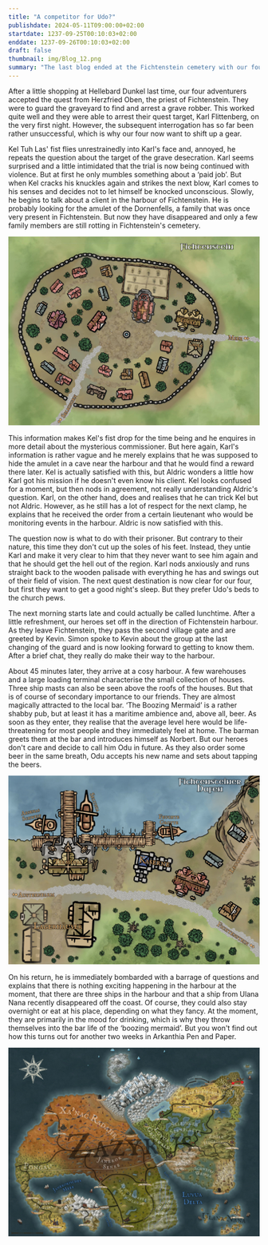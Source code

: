 ```yaml
---
title: "A competitor for Udo?"
publishdate: 2024-05-11T09:00:00+02:00
startdate: 1237-09-25T00:10:03+02:00
enddate: 1237-09-26T00:10:03+02:00
draft: false
thumbnail: img/Blog_12.png
summary: "The last blog ended at the Fichtenstein cemetery with our four heroes interrogating the grave robber Karl Flittenberg. However, as he wasn't very willing to talk, they have to come up with something for today to tease a bit of information out of Karl. Find out how that goes and why it leads them to the harbour of Fichtenstein here:"
---
```


After a little shopping at Hellebard Dunkel last time, our four adventurers accepted the quest from Herzfried Oben, the priest of Fichtenstein. They were to guard the graveyard to find and arrest a grave robber. This worked quite well and they were able to arrest their quest target, Karl Flittenberg, on the very first night. However, the subsequent interrogation has so far been rather unsuccessful, which is why our four now want to shift up a gear.

Kel Tuh Las' fist flies unrestrainedly into Karl's face and, annoyed, he repeats the question about the target of the grave desecration. Karl seems surprised and a little intimidated that the trial is now being continued with violence. But at first he only mumbles something about a ‘paid job’. But when Kel cracks his knuckles again and strikes the next blow, Karl comes to his senses and decides not to let himself be knocked unconscious. Slowly, he begins to talk about a client in the harbour of Fichtenstein. He is probably looking for the amulet of the Dornenfells, a family that was once very present in Fichtenstein. But now they have disappeared and only a few family members are still rotting in Fichtenstein's cemetery.

<div class="img-max center">
  <img class="img-fluid rounded" title="Map Fichtenstein" alt="Map Fichtenstein." src="./img/fichtenstein.jpg" />
</div>

This information makes Kel's fist drop for the time being and he enquires in more detail about the mysterious commissioner. 
But here again, Karl's information is rather vague and he merely explains that he was supposed to hide the amulet in a cave near the harbour and that he would find a reward there later. Kel is actually satisfied with this, but Aldric wonders a little how Karl got his mission if he doesn't even know his client. Kel looks confused for a moment, but then nods in agreement, not really understanding Aldric's question. Karl, on the other hand, does and realises that he can trick Kel but not Aldric. However, as he still has a lot of respect for the next clamp, he explains that he received the order from a certain lieutenant who would be monitoring events in the harbour. Aldric is now satisfied with this. 

The question now is what to do with their prisoner. But contrary to their nature, this time they don't cut up the soles of his feet. Instead, they untie Karl and make it very clear to him that they never want to see him again and that he should get the hell out of the region. Karl nods anxiously and runs straight back to the wooden palisade with everything he has and swings out of their field of vision. The next quest destination is now clear for our four, but first they want to get a good night's sleep. But they prefer Udo's beds to the church pews.

The next morning starts late and could actually be called lunchtime. After a little refreshment, our heroes set off in the direction of Fichtenstein harbour. As they leave Fichtenstein, they pass the second village gate and are greeted by Kevin. Simon spoke to Kevin about the group at the last changing of the guard and is now looking forward to getting to know them.  After a brief chat, they really do make their way to the harbour.

About 45 minutes later, they arrive at a cosy harbour. A few warehouses and a large loading terminal characterise the small collection of houses. Three ship masts can also be seen above the roofs of the houses. But that is of course of secondary importance to our friends. They are almost magically attracted to the local bar. ‘The Boozing Mermaid’ is a rather shabby pub, but at least it has a maritime ambience and, above all, beer. As soon as they enter, they realise that the average level here would be life-threatening for most people and they immediately feel at home. The barman greets them at the bar and introduces himself as Norbert. But our heroes don't care and decide to call him Odu in future. As they also order some beer in the same breath, Odu accepts his new name and sets about tapping the beers.

<div class="img-max center">
  <img class="img-fluid rounded" title="Map Fichtenstein harbor" alt="Map Fichtenstein harbor." src="./img/fichtenstein_hafen.jpg" />
</div>

On his return, he is immediately bombarded with a barrage of questions and explains that there is nothing exciting happening in the harbour at the moment, that there are three ships in the harbour and that a ship from Ulana Nana recently disappeared off the coast. Of course, they could also stay overnight or eat at his place, depending on what they fancy. At the moment, they are primarily in the mood for drinking, which is why they throw themselves into the bar life of the ‘boozing mermaid’. But you won't find out how this turns out for another two weeks in Arkanthia Pen and Paper.

<div class="center">
  <img class="img-fluid" title="Worldmap Arkanthia" alt="Worldmap Arkanthia." src="./img/Arkanthia_Full_Map_Fichtenstein_&_Fichtenstein_Hafen.jpg" />
</div>



